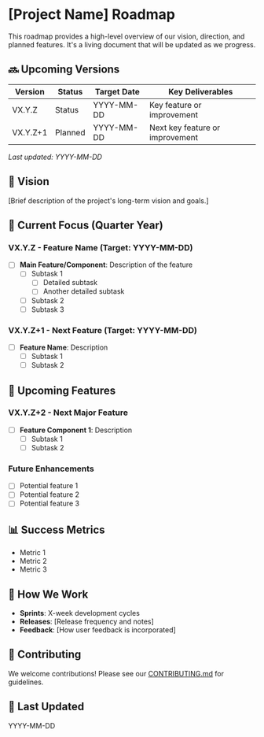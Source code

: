 # [Project Name] Roadmap

This roadmap provides a high-level overview of our vision, direction, and planned features. It's a living document that will be updated as we progress.

## 🔜 Upcoming Versions

| Version  | Status      | Target Date | Key Deliverables                     |
|----------|-------------|-------------|-------------------------------------|
| VX.Y.Z   | Status      | YYYY-MM-DD  | Key feature or improvement          |
| VX.Y.Z+1 | Planned     | YYYY-MM-DD  | Next key feature or improvement     |

*Last updated: YYYY-MM-DD*

## 🎯 Vision
[Brief description of the project's long-term vision and goals.]

## 🚀 Current Focus (Quarter Year)

### VX.Y.Z - Feature Name (Target: YYYY-MM-DD)
- [ ] **Main Feature/Component**: Description of the feature
  - [ ] Subtask 1
    - [ ] Detailed subtask
    - [ ] Another detailed subtask
  - [ ] Subtask 2
  - [ ] Subtask 3

### VX.Y.Z+1 - Next Feature (Target: YYYY-MM-DD)
- [ ] **Feature Name**: Description
  - [ ] Subtask 1
  - [ ] Subtask 2

## 📅 Upcoming Features

### VX.Y.Z+2 - Next Major Feature
- [ ] **Feature Component 1**: Description
  - [ ] Subtask 1
  - [ ] Subtask 2

### Future Enhancements
- [ ] Potential feature 1
- [ ] Potential feature 2
- [ ] Potential feature 3

## 📊 Success Metrics
- Metric 1
- Metric 2
- Metric 3

## 📝 How We Work
- **Sprints**: X-week development cycles
- **Releases**: [Release frequency and notes]
- **Feedback**: [How user feedback is incorporated]

## 🤝 Contributing
We welcome contributions! Please see our [CONTRIBUTING.md](CONTRIBUTING.md) for guidelines.

## 📅 Last Updated
YYYY-MM-DD
